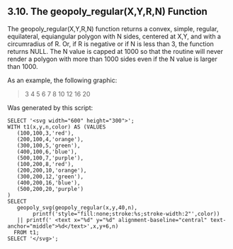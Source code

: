 ## 3\.10\. The geopoly\_regular(X,Y,R,N) Function



The geopoly\_regular(X,Y,R,N) function returns a convex, simple, regular,
equilateral, equiangular polygon with N sides, centered at X,Y, and with
a circumradius of R. Or, if R is negative or if N is less than 3, the
function returns NULL. The N value is capped at 1000 so that the routine
will never render a polygon with more than 1000 sides even if the N value
is larger than 1000\.




As an example, the following graphic:




> 3
>  4
>  5
>  6
>  7
>  8
>  10
>  12
>  16
>  20


Was generated by this script:




```
SELECT '<svg width="600" height="300">';
WITH t1(x,y,n,color) AS (VALUES
   (100,100,3,'red'),
   (200,100,4,'orange'),
   (300,100,5,'green'),
   (400,100,6,'blue'),
   (500,100,7,'purple'),
   (100,200,8,'red'),
   (200,200,10,'orange'),
   (300,200,12,'green'),
   (400,200,16,'blue'),
   (500,200,20,'purple')
)
SELECT
   geopoly_svg(geopoly_regular(x,y,40,n),
        printf('style="fill:none;stroke:%s;stroke-width:2"',color))
   || printf(' <text x="%d" y="%d" alignment-baseline="central" text-anchor="middle">%d</text>',x,y+6,n)
  FROM t1;
SELECT '</svg>';

```


